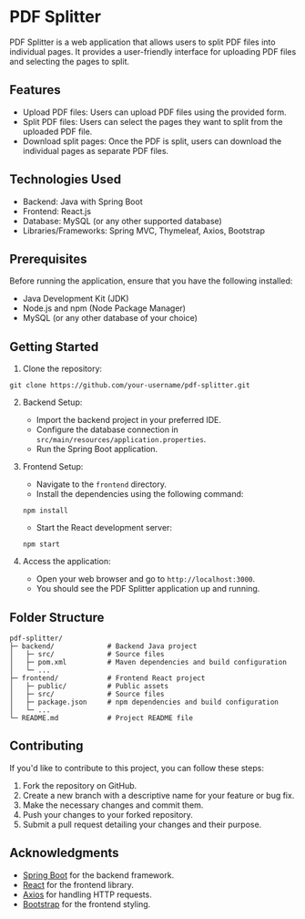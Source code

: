 

# PDF Splitter

PDF Splitter is a web application that allows users to split PDF files into individual pages. It provides a user-friendly interface for uploading PDF files and selecting the pages to split.

## Features

- Upload PDF files: Users can upload PDF files using the provided form.
- Split PDF files: Users can select the pages they want to split from the uploaded PDF file.
- Download split pages: Once the PDF is split, users can download the individual pages as separate PDF files.

## Technologies Used

- Backend: Java with Spring Boot
- Frontend: React.js
- Database: MySQL (or any other supported database)
- Libraries/Frameworks: Spring MVC, Thymeleaf, Axios, Bootstrap

## Prerequisites

Before running the application, ensure that you have the following installed:

- Java Development Kit (JDK)
- Node.js and npm (Node Package Manager)
- MySQL (or any other database of your choice)

## Getting Started

1. Clone the repository:

```
git clone https://github.com/your-username/pdf-splitter.git
```

2. Backend Setup:
   - Import the backend project in your preferred IDE.
   - Configure the database connection in `src/main/resources/application.properties`.
   - Run the Spring Boot application.

3. Frontend Setup:
   - Navigate to the `frontend` directory.
   - Install the dependencies using the following command:

   ```
   npm install
   ```

   - Start the React development server:

   ```
   npm start
   ```

4. Access the application:
   - Open your web browser and go to `http://localhost:3000`.
   - You should see the PDF Splitter application up and running.

## Folder Structure

```
pdf-splitter/
├─ backend/             # Backend Java project
│   ├─ src/             # Source files
│   ├─ pom.xml          # Maven dependencies and build configuration
│   └─ ...
├─ frontend/            # Frontend React project
│   ├─ public/          # Public assets
│   ├─ src/             # Source files
│   ├─ package.json     # npm dependencies and build configuration
│   └─ ...
└─ README.md            # Project README file
```

## Contributing

If you'd like to contribute to this project, you can follow these steps:

1. Fork the repository on GitHub.
2. Create a new branch with a descriptive name for your feature or bug fix.
3. Make the necessary changes and commit them.
4. Push your changes to your forked repository.
5. Submit a pull request detailing your changes and their purpose.



## Acknowledgments
- [Spring Boot](https://spring.io/projects/spring-boot) for the backend framework.
- [React](https://reactjs.org) for the frontend library.
- [Axios](https://axios-http.com) for handling HTTP requests.
- [Bootstrap](https://getbootstrap.com) for the frontend styling.
